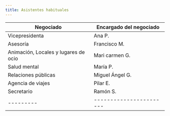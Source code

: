 ```yaml
---
title: Asistentes habituales
---
```


| Negociado | Encargado del negociado |
| --------- | ----------------------- |
| Vicepresidenta | Ana P. |
| Asesoría | Francisco M. |
| Animación, Locales y lugares de ocio | Mari carmen G. |
| Salud mental | María P. |
| Relaciones públicas | Miguel Ángel G. |
| Agencia de viajes | Pilar E. |
| Secretario | Ramón S. |
| --------- | ----------------------- |